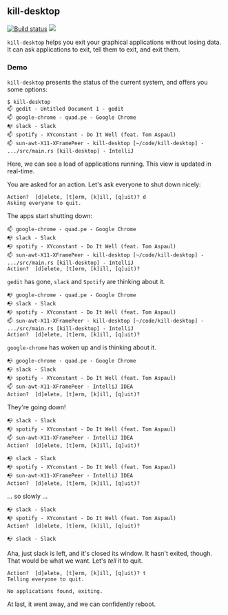 ## kill-desktop

[![Build status](https://api.travis-ci.org/FauxFaux/kill-desktop.png)](https://travis-ci.org/FauxFaux/kill-desktop)
[![](https://img.shields.io/crates/v/kill-desktop.svg)](https://crates.io/crates/kill-desktop)

`kill-desktop` helps you exit your graphical applications without losing
 data. It can ask applications to exit, tell them to exit, and exit them.

### Demo

`kill-desktop` presents the status of the current system,
  and offers you some options:
```
$ kill-desktop
📫 gedit - Untitled Document 1 - gedit
📫 google-chrome - quad.pe - Google Chrome
📭 slack - Slack
📫 spotify - XYconstant - Do It Well (feat. Tom Aspaul)
📫 sun-awt-X11-XFramePeer - kill-desktop [~/code/kill-desktop] - .../src/main.rs [kill-desktop] - IntelliJ
```

Here, we can see a load of applications running. This view is updated
 in real-time.

You are asked for an action. Let's ask everyone to shut down nicely:

```
Action?  [d]elete, [t]erm, [k]ill, [q]uit)? d
Asking everyone to quit.
```

The apps start shutting down:

```
📫 google-chrome - quad.pe - Google Chrome
📭 slack - Slack
📭 spotify - XYconstant - Do It Well (feat. Tom Aspaul)
📫 sun-awt-X11-XFramePeer - kill-desktop [~/code/kill-desktop] - .../src/main.rs [kill-desktop] - IntelliJ
Action?  [d]elete, [t]erm, [k]ill, [q]uit)?
```

`gedit` has gone, `slack` and `Spotify` are thinking about it.

```
📭 google-chrome - quad.pe - Google Chrome
📭 slack - Slack
📭 spotify - XYconstant - Do It Well (feat. Tom Aspaul)
📫 sun-awt-X11-XFramePeer - kill-desktop [~/code/kill-desktop] - .../src/main.rs [kill-desktop] - IntelliJ
Action?  [d]elete, [t]erm, [k]ill, [q]uit)?
```

`google-chrome` has woken up and is thinking about it.

```
📭 google-chrome - quad.pe - Google Chrome
📭 slack - Slack
📭 spotify - XYconstant - Do It Well (feat. Tom Aspaul)
📫 sun-awt-X11-XFramePeer - IntelliJ IDEA
Action?  [d]elete, [t]erm, [k]ill, [q]uit)?
```

They're going down!

```
📭 slack - Slack
📭 spotify - XYconstant - Do It Well (feat. Tom Aspaul)
📫 sun-awt-X11-XFramePeer - IntelliJ IDEA
Action?  [d]elete, [t]erm, [k]ill, [q]uit)?
```

```
📭 slack - Slack
📭 spotify - XYconstant - Do It Well (feat. Tom Aspaul)
📭 sun-awt-X11-XFramePeer - IntelliJ IDEA
Action?  [d]elete, [t]erm, [k]ill, [q]uit)?
```

... so slowly ...

```
📭 slack - Slack
📭 spotify - XYconstant - Do It Well (feat. Tom Aspaul)
Action?  [d]elete, [t]erm, [k]ill, [q]uit)?
```

```
📭 slack - Slack
```

Aha, just slack is left, and it's closed its window. It hasn't exited,
though. That would be what we want. Let's *tell* it to quit.

```
Action?  [d]elete, [t]erm, [k]ill, [q]uit)? t
Telling everyone to quit.
```

```
No applications found, exiting.
```

At last, it went away, and we can confidently reboot.
